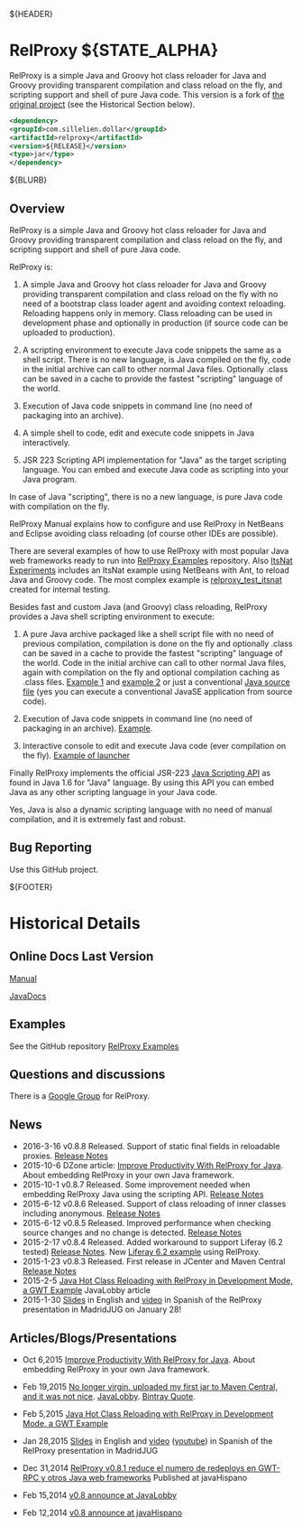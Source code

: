 ${HEADER}

RelProxy ${STATE_ALPHA}
========
RelProxy is a simple Java and Groovy hot class reloader for Java and Groovy providing transparent compilation and class reload on the fly, and scripting support and shell of pure Java code. This version is a fork of [the original project](https://github.com/jmarranz/relproxy) (see the Historical Section below).


```xml
<dependency>
<groupId>com.sillelien.dollar</groupId>
<artifactId>relproxy</artifactId>
<version>${RELEASE}</version>
<type>jar</type>
</dependency>
```

${BLURB}

Overview
------

RelProxy is a simple Java and Groovy hot class reloader for Java and Groovy providing transparent compilation and class reload on the fly, and scripting support and shell of pure 
Java code.

RelProxy is:

1) A simple Java and Groovy hot class reloader for Java and Groovy providing transparent compilation and class reload on the fly with no need of a bootstrap class loader agent and 
avoiding context reloading. Reloading happens only in memory. Class reloading can be used in development phase and optionally in production (if source code can be uploaded to 
production).

2) A scripting environment to execute Java code snippets the same as a shell script. There is no new language, is Java compiled on the fly, code in the initial archive can call 
to other normal Java files. Optionally .class can be saved in a cache to provide the fastest "scripting" language of the world.

3) Execution of Java code snippets in command line (no need of packaging into an archive).

4) A simple shell to code, edit and execute code snippets in Java interactively.

5) JSR 223 Scripting API implementation for "Java" as the target scripting language. You can embed and execute Java code as scripting into your Java program.



In case of Java "scripting", there is no a new language, is pure Java code with compilation on the fly.

RelProxy Manual explains how to configure and use RelProxy in NetBeans and Eclipse avoiding class reloading (of course other IDEs are possible).

There are several examples of how to use RelProxy with most popular Java web frameworks ready to run into [RelProxy Examples](https://github.com/jmarranz/relproxy_examples) 
repository. Also [ItsNat Experiments](https://github.com/jmarranz/itsnat/tree/master/inexperiments) includes an ItsNat example using NetBeans with Ant, to reload Java and Groovy code. 
The most complex example is [relproxy_test_itsnat](https://github.com/jmarranz/relproxy/tree/master/relproxy_test_itsnat) created for internal testing.

Besides fast and custom Java (and Groovy) class reloading, RelProxy provides a Java shell scripting environment to execute:

1) A pure Java archive packaged like a shell script file with no need of previous compilation, compilation is done on the fly and optionally .class can be saved in a 
cache to provide the fastest "scripting" language of the world. Code in the initial archive can call to other normal Java files, again with compilation on the fly 
and optional compilation caching as .class files. [Example 1](https://github.com/jmarranz/relproxy/blob/master/relproxy/src/test/resources/example_java_shell) 
and [example 2](https://github.com/jmarranz/relproxy/blob/master/relproxy/src/test/resources/example_java_shell_complete_class) or just
a conventional [Java source file](https://github.com/jmarranz/relproxy/blob/master/relproxy/src/test/resources/example_normal_class.java) (yes you can execute a conventional
JavaSE application from source code).

2) Execution of Java code snippets in command line (no need of packaging in an archive). [Example](https://github.com/jmarranz/relproxy/blob/master/relproxy/test_cmd/test_java_shell_snippet_launcher.sh).

3) Interactive console to edit and execute Java code (ever compilation on the fly). [Example of launcher](https://github.com/jmarranz/relproxy/blob/master/relproxy/test_cmd/test_java_shell_interactive_launcher.sh)

Finally RelProxy implements the official JSR-223 [Java Scripting API](http://docs.oracle.com/javase/6/docs/technotes/guides/scripting/programmer_guide/index.html) as found in Java 1.6 for "Java" language.
By using this API you can embed Java as any other scripting language in your Java code.

Yes, Java is also a dynamic scripting language with no need of manual compilation, and it is extremely fast and robust.


Bug Reporting
------

Use this GitHub project.


${FOOTER}











Historical Details 
==================

Online Docs Last Version
------

[Manual](http://relproxy.sourceforge.net/docs/manual/manual.html)

[JavaDocs](http://relproxy.sourceforge.net/docs/javadoc/)

Examples
------

See the GitHub repository [RelProxy Examples](https://github.com/jmarranz/relproxy_examples)

Questions and discussions
------

There is a [Google Group](https://groups.google.com/forum/#!forum/relproxy) for RelProxy.


News
------

- 2016-3-16 v0.8.8 Released. Support of static final fields in reloadable proxies. [Release Notes](https://github.com/jmarranz/relproxy/blob/master/relproxy/CHANGES.txt)
- 2015-10-6 DZone article: [Improve Productivity With RelProxy for Java](https://dzone.com/articles/embedding-relproxy-in-your-java-framework-to-provi). About embedding RelProxy in your own Java framework.
- 2015-10-1 v0.8.7 Released. Some improvement needed when embedding RelProxy Java using the scripting API. [Release Notes](https://github.com/jmarranz/relproxy/blob/master/relproxy/CHANGES.txt)
- 2015-6-12 v0.8.6 Released. Support of class reloading of inner classes including anonymous. [Release Notes](https://github.com/jmarranz/relproxy/blob/master/relproxy/CHANGES.txt)
- 2015-6-12 v0.8.5 Released. Improved performance when checking source changes and no change is detected. [Release Notes](https://github.com/jmarranz/relproxy/blob/master/relproxy/CHANGES.txt)
- 2015-2-17 v0.8.4 Released. Added workaround to support Liferay (6.2 tested) [Release Notes](https://github.com/jmarranz/relproxy/blob/master/relproxy/CHANGES.txt).
                   New [Liferay 6.2 example](https://github.com/jmarranz/relproxy_examples/tree/master/relproxy_ex_liferay-portlet) using RelProxy.
- 2015-1-23 v0.8.3 Released. First release in JCenter and Maven Central [Release Notes](https://github.com/jmarranz/relproxy/blob/master/relproxy/CHANGES.txt)
- 2015-2-5 [Java Hot Class Reloading with RelProxy in Development Mode, a GWT Example](http://java.dzone.com/articles/java-hot-class-reloading) JavaLobby article
- 2015-1-30 [Slides](http://www.slideshare.net/jmarranz/relproxy-class-reload-and-easy-java-scripting) in English and [video](http://autentia.com/2015/01/30/relproxy-easy-class-reload-and-scripting-with-java-por-jose-maria-arranz/#) in Spanish of the RelProxy presentation in MadridJUG on January 28!



Articles/Blogs/Presentations
------

- Oct  6,2015 [Improve Productivity With RelProxy for Java](https://dzone.com/articles/embedding-relproxy-in-your-java-framework-to-provi). About embedding RelProxy in your own Java framework.

- Feb 19,2015 [No longer virgin, uploaded my first jar to Maven Central, and it was not nice](http://jmarranz.blogspot.com.es/2015/02/no-longer-virgin-uploaded-my-first-jar.html). [JavaLobby](http://java.dzone.com/articles/no-longer-virgin-uploaded-my). [Bintray Quote](http://blog.bintray.com/2015/02/19/another-one-bites-the-maven-central-dust-and-saved-by-bintray/).

- Feb 5,2015 [Java Hot Class Reloading with RelProxy in Development Mode, a GWT Example](http://java.dzone.com/articles/java-hot-class-reloading)

- Jan 28,2015 [Slides](http://www.slideshare.net/jmarranz/relproxy-class-reload-and-easy-java-scripting) in English and [video](http://autentia.com/2015/01/30/relproxy-easy-class-reload-and-scripting-with-java-por-jose-maria-arranz/#) ([youtube](https://www.youtube.com/watch?v=dyUhX6t5t-Y)) in Spanish of the RelProxy presentation in MadridJUG 

- Dec 31,2014 [RelProxy v0.8.1 reduce el numero de redeploys en GWT-RPC y otros Java web frameworks](http://www.javahispano.org/portada/2014/12/31/relproxy-v081-reduce-el-numero-de-redeploys-en-gwt-rpc-y-otr.html) Published at javaHispano

- Feb 15,2014 [v0.8 announce at JavaLobby](http://java.dzone.com/articles/presenting-relproxy-hot-class)

- Feb 12,2014 [v0.8 announce at javaHispano](http://www.javahispano.org/portada/2014/2/12/publicado-relproxy-v08-hot-class-reloader-y-scripting-para-j.html)

